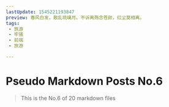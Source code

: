 ```yaml
---
lastUpdate: 1545221193847
preview: 春风白发，散乱琉璃月。不诉离殇念苍颜，红尘莫相离。
tags:
 - 旅游
 - 牢骚
 - 前端
 - 旅游

---
```


# Pseudo Markdown Posts No.6
> This is the No.6 of 20 markdown files